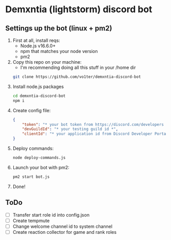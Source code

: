 # Demxntia (lightstorm) discord bot

## Settings up the bot (linux + pm2)

1. First at all, install reqs:
    * Node.js v16.6.0+
    * npm that matches your node version
    * pm2
2. Copy this repo on your machine:
    * I'm recommending doing all this stuff in your /home dir
    ```bash
    git clone https://github.com/vo1ter/demxntia-discord-bot
    ```
3. Install node.js packages
    ```bash
    cd demxntia-discord-bot
    npm i
    ```
4. Create config file:
    ```json
    {
        "token": "* your bot token from https://discord.com/developers *",
        "devGuildId": "* your testing guild id *",
        "clientId": "* your application id from Discord Developer Portal *"
    }
    ```
5. Deploy commands:
    ```bash
    node deploy-commands.js
    ```
6. Launch your bot with pm2:
    ```bash
    pm2 start bot.js
    ```
6. Done!

## ToDo
- [ ] Transfer start role id into config.json
- [ ] Create tempmute
- [ ] Change welcome channel id to system channel
- [ ] Create reaction collector for game and rank roles